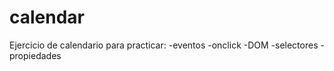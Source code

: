# calendar
Ejercicio de calendario para practicar:
  -eventos
    -onclick
  -DOM
    -selectores
    -propiedades
